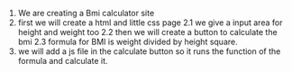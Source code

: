 1. We are creating a Bmi calculator site
2. first we will create a html and little css page
2.1 we give a input area for height and weight too
2.2 then we will create a button to calculate the bmi
2.3 formula for BMI is weight divided by height square.
3. we will add a js file in the calculate button so it runs the function of the formula and calculate it.
